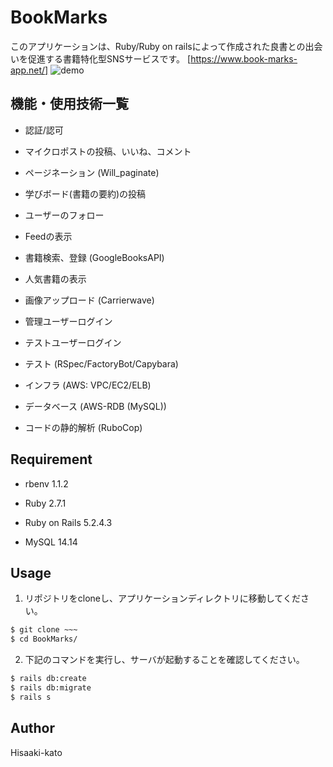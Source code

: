 # BookMarks
このアプリケーションは、Ruby/Ruby on railsによって作成された良書との出会いを促進する書籍特化型SNSサービスです。
[https://www.book-marks-app.net/]
![demo](https://raw.github.com/wiki/Hisaaki-Kato/BookMarks/images/screenshot.png)

## 機能・使用技術一覧

* 認証/認可

* マイクロポストの投稿、いいね、コメント

* ページネーション (Will_paginate)

* 学びボード(書籍の要約)の投稿

* ユーザーのフォロー

* Feedの表示

* 書籍検索、登録 (GoogleBooksAPI)

* 人気書籍の表示

* 画像アップロード (Carrierwave)

* 管理ユーザーログイン

* テストユーザーログイン

* テスト (RSpec/FactoryBot/Capybara)

* インフラ (AWS: VPC/EC2/ELB)

* データベース (AWS-RDB (MySQL))

* コードの静的解析 (RuboCop)

## Requirement

* rbenv 1.1.2

* Ruby 2.7.1

* Ruby on Rails 5.2.4.3

* MySQL 14.14

## Usage

1. リポジトリをcloneし、アプリケーションディレクトリに移動してください。
```bash
$ git clone ~~~
$ cd BookMarks/
```

2. 下記のコマンドを実行し、サーバが起動することを確認してください。
```bash
$ rails db:create
$ rails db:migrate
$ rails s
```
## Author
Hisaaki-kato